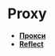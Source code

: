 # Proxy

* **<a href="./pages/types/readme.md">Прокси</a>**
* **<a href="./pages/transformation/readme.md">Reflect</a>**

